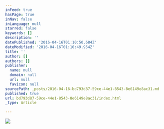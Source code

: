 ```yaml
---
inFeed: true
hasPage: true
inNav: false
inLanguage: null
starred: false
keywords: []
description: ''
datePublished: '2016-04-16T01:10:50.684Z'
dateModified: '2016-04-16T01:10:49.954Z'
title: ''
author: []
authors: []
publisher:
  name: null
  domain: null
  url: null
  favicon: null
sourcePath: _posts/2016-04-16-bd793d87-59ce-44e1-8543-8e6149e8ac31.md
published: true
url: bd793d87-59ce-44e1-8543-8e6149e8ac31/index.html
_type: Article

---
```

![](https://the-grid-user-content.s3-us-west-2.amazonaws.com/b026c02f-648e-46da-a0d1-4307fcb5af3a.gif)